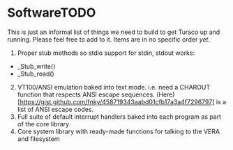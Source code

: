 # SoftwareTODO

This is just an informal list of things we need to build to get Turaco up and running.  Please feel free to add to it.  Items are in no specific order *yet*.

1. Proper stub methods so stdio support for stdin, stdout works:
  - \_Stub\_write()
  - \_Stub\_read()
2. VT100/ANSI emulation baked into text mode.
  i.e. need a CHAROUT function that respects ANSI escape sequences.
  (Here)[https://gist.github.com/fnky/458719343aabd01cfb17a3a4f7296797] is a list of ANSI escape codes.
3. Full suite of default interrupt handlers baked into each program as part of the core library
4. Core system library with ready-made functions for talking to the VERA and filesystem


